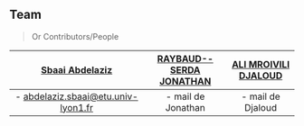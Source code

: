 ## Team

> Or Contributors/People

| <a href="https://forge.univ-lyon1.fr/p1807434" target="_blank">**Sbaai Abdelaziz**</a> | <a href="https://forge.univ-lyon1.fr/p1507907" target="_blank">**RAYBAUD--SERDA JONATHAN**</a> | <a href="https://forge.univ-lyon1.fr/p1610152" target="_blank">**ALI MROIVILI DJALOUD** </a> |
| :---: |:---:| :---:|
| - abdelaziz.sbaai@etu.univ-lyon1.fr | - mail de Jonathan | - mail de Djaloud |


